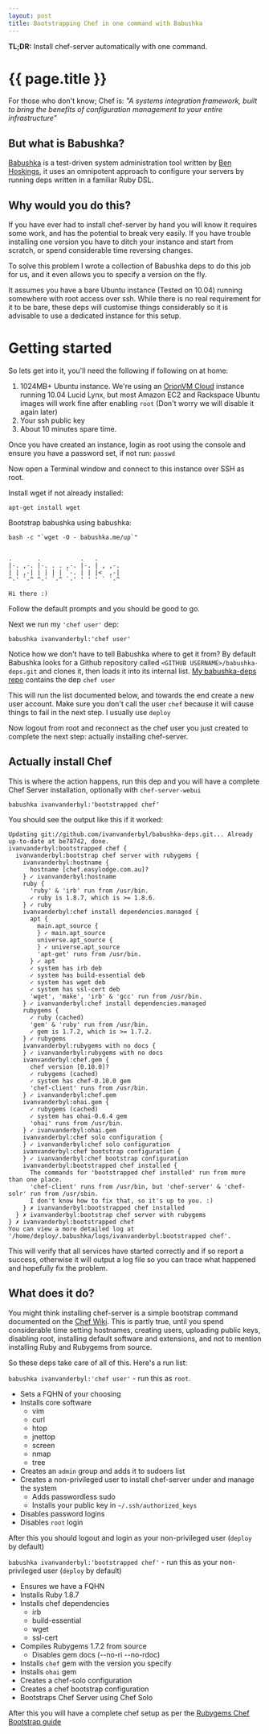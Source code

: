 ```yaml
---
layout: post
title: Bootstrapping Chef in one command with Babushka
---
```


**TL;DR:** Install chef-server automatically with one command.

{{ page.title }}
=================================================

For those who don't know; Chef is:
  *"A systems integration framework, built to bring the benefits of configuration management to your entire infrastructure"*
  
But what is Babushka?
---------------------

[Babushka](http://babushka.me) is a test-driven system administration tool written by [Ben Hoskings](http://github.com/benhoskings), it uses an omnipotent approach to configure your servers by running deps written in a familiar Ruby DSL.

Why would you do this?
----------------------

If you have ever had to install chef-server by hand you will know it requires some work, and has the potential to break very easily. 
If you have trouble installing one version you have to ditch your instance and start from scratch, or spend considerable time reversing changes.

To solve this problem I wrote a collection of Babushka deps to do this job for us, and it even allows you to specify a version on the fly. 

It assumes you have a bare Ubuntu instance (Tested on 10.04) running somewhere with root access over ssh. While there is no real requirement for it to be bare, these deps will customise things considerably so it is advisable
to use a dedicated instance for this setup.

Getting started
===============

So lets get into it, you'll need the following if following on at home:

1. 1024MB+ Ubuntu instance. We're using an [OrionVM Cloud](http://orionvm.com.au) instance running 10.04 Lucid Lynx, but most Amazon EC2 and Rackspace Ubuntu images will work fine after enabling `root` (Don't worry we will disable it again later)
2. Your ssh public key
3. About 10 minutes spare time.

Once you have created an instance, login as root using the console and ensure you have a password set, if not run: `passwd`

Now open a Terminal window and connect to this instance over SSH as root.

Install wget if not already installed:

    apt-get install wget
    
Bootstrap babushka using babushka:

    bash -c "`wget -O - babushka.me/up`"


    .       .           .   .      
    |-. ,-. |-. . . ,-. |-. | , ,-.
    | | ,-| | | | | `-. | | |<  ,-|
    ^-' `-^ ^-' `-^ `-' ' ' ' ` `-^

    Hi there :)


Follow the default prompts and you should be good to go.

Next we run my `'chef user'` dep:

    babushka ivanvanderbyl:'chef user'
    
Notice how we don't have to tell Babushka where to get it from? By default Babushka looks for a Github repository called `<GITHUB USERNAME>/babushka-deps.git` and clones it, then loads it into its internal list.
[My babushka-deps repo](http://github.com/ivanvanderbyl/babushka-deps) contains the dep `chef user`

This will run the list documented below, and towards the end create a new user account. Make sure you don't call the user `chef` because it will cause things to fail in the next step. I usually use `deploy`

Now logout from root and reconnect as the chef user you just created to complete the next step: actually installing chef-server.

Actually install Chef
---------------------

This is where the action happens, run this dep and you will have a complete Chef Server installation, optionally with `chef-server-webui`

    babushka ivanvanderbyl:'bootstrapped chef'
    
You should see the output like this if it worked:

    Updating git://github.com/ivanvanderbyl/babushka-deps.git... Already up-to-date at be78742, done.
    ivanvanderbyl:bootstrapped chef {
      ivanvanderbyl:bootstrap chef server with rubygems {
        ivanvanderbyl:hostname {
          hostname [chef.easylodge.com.au]? 
        } ✓ ivanvanderbyl:hostname
        ruby {
          'ruby' & 'irb' run from /usr/bin.
          ✓ ruby is 1.8.7, which is >= 1.8.6.
        } ✓ ruby
        ivanvanderbyl:chef install dependencies.managed {
          apt {
            main.apt_source {
            } ✓ main.apt_source
            universe.apt_source {
            } ✓ universe.apt_source
            'apt-get' runs from /usr/bin.
          } ✓ apt
          ✓ system has irb deb
          ✓ system has build-essential deb
          ✓ system has wget deb
          ✓ system has ssl-cert deb
          'wget', 'make', 'irb' & 'gcc' run from /usr/bin.
        } ✓ ivanvanderbyl:chef install dependencies.managed
        rubygems {
          ✓ ruby (cached)
          'gem' & 'ruby' run from /usr/bin.
          ✓ gem is 1.7.2, which is >= 1.7.2.
        } ✓ rubygems
        ivanvanderbyl:rubygems with no docs {
        } ✓ ivanvanderbyl:rubygems with no docs
        ivanvanderbyl:chef.gem {
          chef version [0.10.0]? 
          ✓ rubygems (cached)
          ✓ system has chef-0.10.0 gem
          'chef-client' runs from /usr/bin.
        } ✓ ivanvanderbyl:chef.gem
        ivanvanderbyl:ohai.gem {
          ✓ rubygems (cached)
          ✓ system has ohai-0.6.4 gem
          'ohai' runs from /usr/bin.
        } ✓ ivanvanderbyl:ohai.gem
        ivanvanderbyl:chef solo configuration {
        } ✓ ivanvanderbyl:chef solo configuration
        ivanvanderbyl:chef bootstrap configuration {
        } ✓ ivanvanderbyl:chef bootstrap configuration
        ivanvanderbyl:bootstrapped chef installed {
          The commands for 'bootstrapped chef installed' run from more than one place.
          'chef-client' runs from /usr/bin, but 'chef-server' & 'chef-solr' run from /usr/sbin.
          I don't know how to fix that, so it's up to you. :)
        } ✗ ivanvanderbyl:bootstrapped chef installed
      } ✗ ivanvanderbyl:bootstrap chef server with rubygems
    } ✗ ivanvanderbyl:bootstrapped chef
    You can view a more detailed log at '/home/deploy/.babushka/logs/ivanvanderbyl:bootstrapped chef'.

This will verify that all services have started correctly and if so report a success, otherwise it will output a log file so you can trace what happened and hopefully fix the problem.



What does it do?
----------------

You might think installing chef-server is a simple bootstrap command documented on the [Chef Wiki](http://wiki.opscode.com/display/chef/Bootstrap+Chef+RubyGems+Installation). 
This is partly true, until you spend considerable time setting hostnames, creating users, uploading public keys, disabling root, installing default software and extensions, and not to mention installing Ruby and Rubygems 
from source.

So these deps take care of all of this. Here's a run list:

`babushka ivanvanderbyl:'chef user'` - run this as `root`.

* Sets a FQHN of your choosing
* Installs core software
  - vim
  - curl
  - htop
  - jnettop
  - screen
  - nmap
  - tree
* Creates an `admin` group and adds it to sudoers list
* Creates a non-privileged user to install chef-server under and manage the system
  - Adds passwordless sudo
  - Installs your public key in `~/.ssh/authorized_keys`
* Disables password logins
* Disables `root` login

After this you should logout and login as your non-privileged user (`deploy` by default)

`babushka ivanvanderbyl:'bootstrapped chef'` - run this as your non-privileged user (`deploy` by default)

* Ensures we have a FQHN
* Installs Ruby 1.8.7
* Installs chef dependencies
  - irb
  - build-essential
  - wget
  - ssl-cert
* Compiles Rubygems 1.7.2 from source
  - Disables gem docs (--no-ri --no-rdoc)
* Installs `chef` gem with the version you specify
* Installs `ohai` gem
* Creates a chef-solo configuration
* Creates a chef bootstrap configuration
* Bootstraps Chef Server using Chef Solo

After this you will have a complete chef setup as per the [Rubygems Chef Bootstrap guide](http://wiki.opscode.com/display/chef/Bootstrap+Chef+RubyGems+Installation)